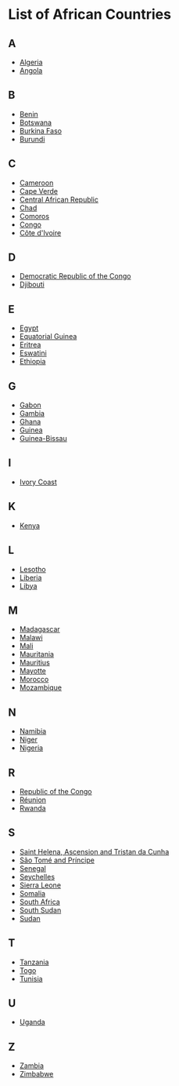 # List of African Countries

## A
- [Algeria](dza/dza.md)
- [Angola](ago/ago.md)

## B
- [Benin](ben/ben.md)
- [Botswana](bwa/bwa.md)
- [Burkina Faso](bfa/bfa.md)
- [Burundi](bdi/bdi.md)

## C
- [Cameroon](cmr/cmr.md)
- [Cape Verde](cpv/cpv.md)
- [Central African Republic](caf/caf.md)
- [Chad](tcd/tcd.md)
- [Comoros](com/com.md)
- [Congo](cog/cog.md)
- [Côte d'Ivoire](civ/civ.md)

## D
- [Democratic Republic of the Congo](cod/cod.md)
- [Djibouti](dji/dji.md)

## E
- [Egypt](egy/egy.md)
- [Equatorial Guinea](gnq/gnq.md)
- [Eritrea](eri/eri.md)
- [Eswatini](swz/swz.md)
- [Ethiopia](eth/eth.md)

## G
- [Gabon]()
- [Gambia]()
- [Ghana]()
- [Guinea]()
- [Guinea-Bissau]()

## I
- [Ivory Coast]()

## K
- [Kenya]()

## L
- [Lesotho]()
- [Liberia]()
- [Libya]()

## M
- [Madagascar]()
- [Malawi]()
- [Mali]()
- [Mauritania]()
- [Mauritius]()
- [Mayotte]()
- [Morocco]()
- [Mozambique]()

## N
- [Namibia]()
- [Niger]()
- [Nigeria]()

## R
- [Republic of the Congo]()
- [Réunion]()
- [Rwanda]()

## S
- [Saint Helena, Ascension and Tristan da Cunha]()
- [São Tomé and Príncipe]()
- [Senegal]()
- [Seychelles]()
- [Sierra Leone]()
- [Somalia]()
- [South Africa](zaf/zaf.md)
- [South Sudan]()
- [Sudan]()

## T
- [Tanzania]()
- [Togo]()
- [Tunisia]()

## U
- [Uganda]()

## Z
- [Zambia]()
- [Zimbabwe]()
